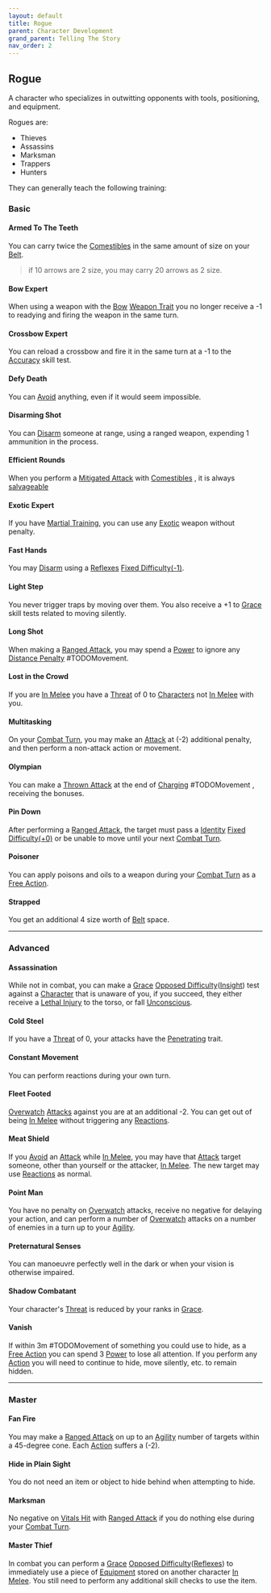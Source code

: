 ```yaml
---
layout: default
title: Rogue
parent: Character Development
grand_parent: Telling The Story
nav_order: 2
---
```

## Rogue
A character who specializes in outwitting opponents with tools, positioning, and equipment.

Rogues are: 
* Thieves
* Assassins
* Marksman
* Trappers
* Hunters

They can generally teach the following training:

### Basic

#### Armed To The Teeth
You can carry twice the [Comestibles](Comestibles) in the same amount of size on your [Belt](Storage#Belt). 

> if 10 arrows are 2 size, you may carry 20 arrows as 2 size.

#### Bow Expert
When using a weapon with the [Bow](Weapon-Traits#Bow) [Weapon Trait](Weapons#[Weapon-Traits](Weapon-Traits)) you no longer receive a -1 to readying and firing the weapon in the same turn.
#### Crossbow Expert
You can reload a crossbow and fire it in the same turn at a -1 to the [Accuracy](Agility#Accuracy) skill test.  

#### Defy Death
You can [Avoid](Reacting-To-Attacks#Avoid) anything, even if it would seem impossible.

#### Disarming Shot
You can [Disarm](Special-Combat-Actions#Disarm) someone at range, using a ranged weapon, expending 1 ammunition in the process.
#### Efficient Rounds
When you perform a [Mitigated Attack](Terminology#Mitigated%20Attack) with [Comestibles](Comestibles) , it is always [salvageable](Comestibles#Salvaging)
#### Exotic Expert
If you have [Martial Training](#Martial%20Training), you can use any [Exotic](Weapons#Exotic) weapon without penalty.   
#### Fast Hands
You may [Disarm](Special-Combat-Actions#Disarm) using a [Reflexes](Agility#Reflexes) [Fixed Difficulty(-1)](Skills#Fixed%20Difficulty).

#### Light Step
You never trigger traps by moving over them. You also receive a +1 to [Grace](Agility#Grace) skill tests related to moving silently.

#### Long Shot
When making a [Ranged Attack](Terminology#Ranged%20Attack), you may spend a [Power](Stats#Power) to ignore any [Distance Penalty](Attack-Bonuses#Distance%20Penalty) #TODOMovement.

#### Lost in the Crowd
If you are [In Melee](Terminology#In%20Melee) you have a [Threat](Stats#Threat) of 0 to [Characters](Terminology#Character) not [In Melee](Terminology#In%20Melee) with you.

#### Multitasking
On your [Combat Turn](Terminology#Combat%20Turn), you may make an [Attack](Terminology#Attack) at (-2) additional penalty, and then perform a non-attack action or movement.

#### Olympian
You can make a [Thrown Attack](Terminology#Thrown%20Attack) at the end of [Charging](Attack-Bonuses#Charging) #TODOMovement , receiving the bonuses. 

#### Pin Down
After performing a [Ranged Attack](Terminology#Ranged%20Attack), the target must pass a [Identity](Spirit#Identity) [Fixed Difficulty(+0)](Skills#Fixed%20Difficulty) or be unable to move until your next [Combat Turn](Terminology#Combat%20Turn).

#### Poisoner
You can apply poisons and oils to a weapon during your [Combat Turn](Terminology#Combat%20Turn) as a [Free Action](Terminology#Free%20Action).

#### Strapped
You get an additional 4 size worth of [Belt](Storage#Belt) space.


---

### Advanced

#### Assassination
While not in combat, you can make a [Grace](Agility#Grace) [Opposed Difficulty](Skills#Opposed%20Difficulty)([Insight](Intelligence#Insight)) test against a [Character](Terminology#Character) that is unaware of you, if you succeed, they either receive a [Lethal Injury](Injury#Lethal%20Injury) to the torso, or fall [Unconscious](Effects#Unconscious).

#### Cold Steel
If you have a [Threat](Stats#Threat) of 0, your attacks have the [Penetrating](Weapon-Traits#Penetrating) trait.

#### Constant Movement
You can perform reactions during your own turn.
#### Fleet Footed
[Overwatch](Special-Combat-Actions#Overwatch) [Attacks](Terminology#Attack) against you are at an additional -2. You can get out of being [In Melee](Terminology#In%20Melee) without triggering any [Reactions](Terminology#Reaction).

#### Meat Shield
If you [Avoid](Reacting-To-Attacks#Avoid) an [Attack](Terminology#Attack) while [In Melee](Terminology#In%20Melee), you may have that [Attack](Terminology#Attack) target someone, other than yourself or the attacker, [In Melee](Terminology#In%20Melee). The new target may use [Reactions](Terminology#Reaction) as normal.

#### Point Man
You have no penalty on [Overwatch](Special-Combat-Actions#Overwatch) attacks, receive no negative for delaying your action, and can perform a number of [Overwatch](Special-Combat-Actions#Overwatch) attacks on a number of enemies in a turn up to your [Agility](Agility).

#### Preternatural Senses
You can manoeuvre perfectly well in the dark or when your vision is otherwise impaired.

#### Shadow Combatant
Your character's [Threat](Stats#Threat) is reduced by your ranks in [Grace](Agility#Grace).

#### Vanish
If within 3m #TODOMovement of something you could use to hide, as a [Free Action](Terminology#Free%20Action) you can spend 3 [Power](Stats#Power) to lose all attention. If you perform any [Action](Terminology#Action) you will need to continue to hide, move silently, etc. to remain hidden.


---

### Master

#### Fan Fire
You may make a [Ranged Attack](Terminology#Ranged%20Attack) on up to an [Agility](Agility) number of targets within a 45-degree cone. Each [Action](Terminology#Action) suffers a (-2).
#### Hide in Plain Sight
You do not need an item or object to hide behind when attempting to hide.

#### Marksman
No negative on [Vitals Hit](Attacks#Vitals%20Hit) with [Ranged Attack](Terminology#Ranged%20Attack) if you do nothing else during your [Combat Turn](Terminology#Combat%20Turn).

#### Master Thief
In combat you can perform a [Grace](Agility#Grace) [Opposed Difficulty](Skills#Opposed%20Difficulty)([Reflexes](Agility#Reflexes)) to immediately use a piece of [Equipment](Equipment) stored on another character [In Melee](Terminology#In%20Melee). You still need to perform any additional skill checks to use the item.


